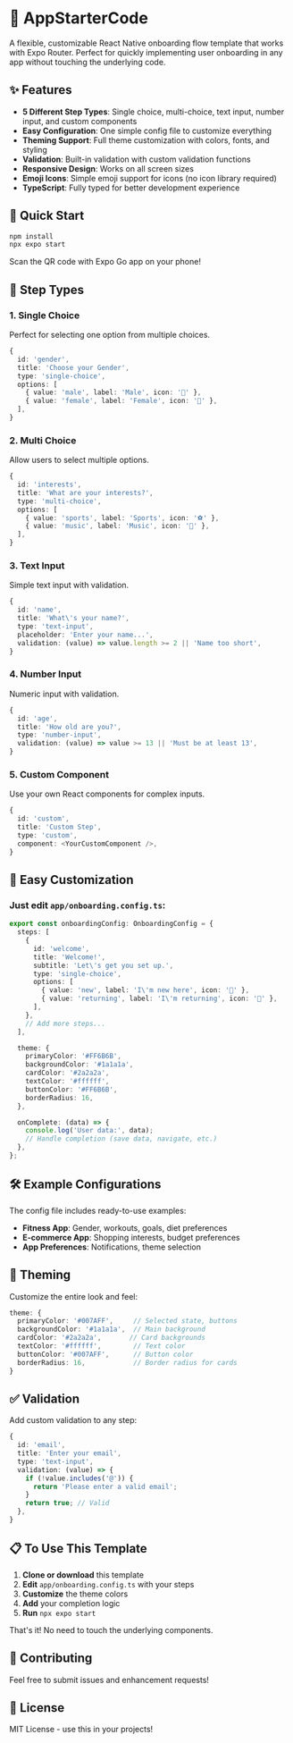 # 🚀 AppStarterCode

A flexible, customizable React Native onboarding flow template that works with Expo Router. Perfect for quickly implementing user onboarding in any app without touching the underlying code.

## ✨ Features

- **5 Different Step Types**: Single choice, multi-choice, text input, number input, and custom components
- **Easy Configuration**: One simple config file to customize everything
- **Theming Support**: Full theme customization with colors, fonts, and styling
- **Validation**: Built-in validation with custom validation functions
- **Responsive Design**: Works on all screen sizes
- **Emoji Icons**: Simple emoji support for icons (no icon library required)
- **TypeScript**: Fully typed for better development experience

## 🚀 Quick Start

```bash
npm install
npx expo start
```

Scan the QR code with Expo Go app on your phone!

## 🎯 Step Types

### 1. Single Choice
Perfect for selecting one option from multiple choices.
```typescript
{
  id: 'gender',
  title: 'Choose your Gender',
  type: 'single-choice',
  options: [
    { value: 'male', label: 'Male', icon: '👨' },
    { value: 'female', label: 'Female', icon: '👩' },
  ],
}
```

### 2. Multi Choice
Allow users to select multiple options.
```typescript
{
  id: 'interests',
  title: 'What are your interests?',
  type: 'multi-choice',
  options: [
    { value: 'sports', label: 'Sports', icon: '⚽' },
    { value: 'music', label: 'Music', icon: '🎵' },
  ],
}
```

### 3. Text Input
Simple text input with validation.
```typescript
{
  id: 'name',
  title: 'What\'s your name?',
  type: 'text-input',
  placeholder: 'Enter your name...',
  validation: (value) => value.length >= 2 || 'Name too short',
}
```

### 4. Number Input
Numeric input with validation.
```typescript
{
  id: 'age',
  title: 'How old are you?',
  type: 'number-input',
  validation: (value) => value >= 13 || 'Must be at least 13',
}
```

### 5. Custom Component
Use your own React components for complex inputs.
```typescript
{
  id: 'custom',
  title: 'Custom Step',
  type: 'custom',
  component: <YourCustomComponent />,
}
```

## 🎨 Easy Customization

### Just edit `app/onboarding.config.ts`:

```typescript
export const onboardingConfig: OnboardingConfig = {
  steps: [
    {
      id: 'welcome',
      title: 'Welcome!',
      subtitle: 'Let\'s get you set up.',
      type: 'single-choice',
      options: [
        { value: 'new', label: 'I\'m new here', icon: '👋' },
        { value: 'returning', label: 'I\'m returning', icon: '🔄' },
      ],
    },
    // Add more steps...
  ],

  theme: {
    primaryColor: '#FF6B6B',
    backgroundColor: '#1a1a1a',
    cardColor: '#2a2a2a',
    textColor: '#ffffff',
    buttonColor: '#FF6B6B',
    borderRadius: 16,
  },

  onComplete: (data) => {
    console.log('User data:', data);
    // Handle completion (save data, navigate, etc.)
  },
};
```

## 🛠 Example Configurations

The config file includes ready-to-use examples:

- **Fitness App**: Gender, workouts, goals, diet preferences
- **E-commerce App**: Shopping interests, budget preferences
- **App Preferences**: Notifications, theme selection

## 🎨 Theming

Customize the entire look and feel:

```typescript
theme: {
  primaryColor: '#007AFF',     // Selected state, buttons
  backgroundColor: '#1a1a1a',  // Main background
  cardColor: '#2a2a2a',       // Card backgrounds
  textColor: '#ffffff',        // Text color
  buttonColor: '#007AFF',      // Button color
  borderRadius: 16,            // Border radius for cards
}
```

## ✅ Validation

Add custom validation to any step:

```typescript
{
  id: 'email',
  title: 'Enter your email',
  type: 'text-input',
  validation: (value) => {
    if (!value.includes('@')) {
      return 'Please enter a valid email';
    }
    return true; // Valid
  },
}
```

## 📋 To Use This Template

1. **Clone or download** this template
2. **Edit** `app/onboarding.config.ts` with your steps
3. **Customize** the theme colors
4. **Add** your completion logic
5. **Run** `npx expo start`

That's it! No need to touch the underlying components.

## 🤝 Contributing

Feel free to submit issues and enhancement requests!

## 📄 License

MIT License - use this in your projects!